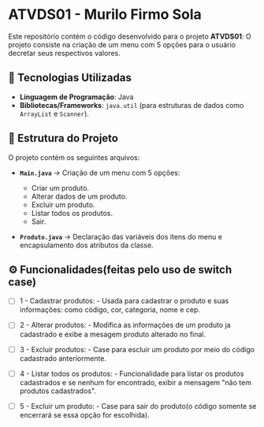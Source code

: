 # ATVDS01 - Murilo Firmo Sola

Este repositório contém o código desenvolvido para o projeto **ATVDS01**:
O projeto consiste na criação de um menu com 5 opções para o usuário decretar seus respectivos valores.

## 🚀 Tecnologias Utilizadas

- **Linguagem de Programação**: Java
- **Bibliotecas/Frameworks**: `java.util` (para estruturas de dados como `ArrayList` e `Scanner`).

## 📁 Estrutura do Projeto

O projeto contém os seguintes arquivos:

- **`Main.java`** → Criação de um menu com 5 opções: 
     - Criar um produto. 
     - Alterar dados de um produto.
     - Excluir um produto.
     - Listar todos os produtos.
     - Sair.
      

- **`Produto.java`** → Declaração das variáveis dos itens do menu e encapsulamento dos atributos da classe.

## ⚙️ Funcionalidades(feitas pelo uso de switch case)

- [ ] 1 - Cadastrar produtos: - Usada para cadastrar o produto e suas informações: como código, cor, categoria, nome e cep.
- [ ] 2 - Alterar produtos: - Modifica as informações de um produto ja cadastrado e exibe a mesagem produto alterado no final.
- [ ] 3 - Excluir produtos: - Case para escluir um produto por meio do código cadastrado anteriormente.
- [ ] 4 - Listar todos os produtos: - Funcionalidade para listar os produtos cadastrados e se nenhum for encontrado, exibir a mensagem "não tem produtos cadastrados".
- [ ] 5 - Excluir um produto: - Case para sair do produto(o código somente se encerrará se essa opção for escolhida).

